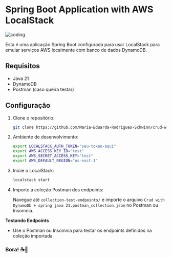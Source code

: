 # Spring Boot Application with AWS LocalStack

![coding](https://media.giphy.com/media/JqmupuTVZYaQX5s094/giphy.gif?cid=ecf05e47bc6g57tbezwvvlvss43q66pljh39vivcfgzsvzij&ep=v1_gifs_search&rid=giphy.gif&ct=g)

Esta é uma aplicação Spring Boot configurada para usar LocalStack para emular serviços AWS localmente com banco de dados
DynamoDB.

## Requisitos

- Java 21
- DynamoDB
- Postman (caso queira testar)

## Configuração

1. Clone o repositório:
   ```bash
   git clone https://github.com/Maria-Eduarda-Rodrigues-Schwinn/crud-with-dynamo-db-and-java-21.git

2. Ambiente de desenvolvimento:
   ```bash
   export LOCALSTACK_AUTH_TOKEN="seu-token-aqui" 
   export AWS_ACCESS_KEY_ID="test"
   export AWS_SECRET_ACCESS_KEY="test"
   export AWS_DEFAULT_REGION="us-east-1"

3. Inicie o LocalStack:
   ```bash
   localstack start

4. Importe a coleção Postman dos endpoints:

   Navegue até `collection-test-endpoints/` e importe o arquivo
   `Crud with DynamoDb + spring java 21.postman_collection.json` no
   Postman ou Insomnia.

**Testando Endpoints**

- Use o Postman ou Insomnia para testar os endpoints definidos na coleção importada.

### Bora! ☕🚀
